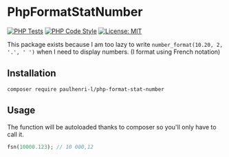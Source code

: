 # PhpFormatStatNumber

[![PHP Tests](https://github.com/paulhenri-l/php-format-stat-number/actions/workflows/php-tests.yml/badge.svg)](https://github.com/paulhenri-l/laravel-encryptable/actions/workflows/php-tests.yml)
[![PHP Code Style](https://github.com/paulhenri-l/php-format-stat-number/actions/workflows/php-code-style.yml/badge.svg)](https://github.com/paulhenri-l/laravel-encryptable/actions/workflows/php-code-style.yml)
[![License: MIT](https://img.shields.io/badge/License-MIT-blue.svg)](LICENSE)

This package exists because I am too lazy to write `number_format(10.20, 2, '.', ' ')`
when I need to display numbers. (I format using French notation)

## Installation

```
composer require paulhenri-l/php-format-stat-number
```

## Usage

The function will be autoloaded thanks to composer so you'll only have to call
it.

```php
fsn(10000.123); // 10 000,12
```
